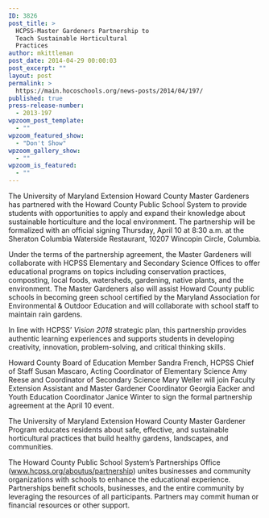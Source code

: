 ```yaml
---
ID: 3826
post_title: >
  HCPSS-Master Gardeners Partnership to
  Teach Sustainable Horticultural
  Practices
author: mkittleman
post_date: 2014-04-29 00:00:03
post_excerpt: ""
layout: post
permalink: >
  https://main.hocoschools.org/news-posts/2014/04/197/
published: true
press-release-number:
  - 2013-197
wpzoom_post_template:
  - ""
wpzoom_featured_show:
  - "Don't Show"
wpzoom_gallery_show:
  - ""
wpzoom_is_featured:
  - ""
---
```

The University of Maryland Extension Howard County Master Gardeners has partnered with the Howard County Public School System to provide students with opportunities to apply and expand their knowledge about sustainable horticulture and the local environment. The partnership will be formalized with an official signing Thursday, April 10 at 8:30 a.m. at the Sheraton Columbia Waterside Restaurant, 10207 Wincopin Circle, Columbia.

Under the terms of the partnership agreement, the Master Gardeners will collaborate with HCPSS Elementary and Secondary Science Offices to offer educational programs on topics including conservation practices, composting, local foods, watersheds, gardening, native plants, and the environment. The Master Gardeners also will assist Howard County public schools in becoming green school certified by the Maryland Association for Environmental &amp; Outdoor Education and will collaborate with school staff to maintain rain gardens.

In line with HCPSS’ <em>Vision 2018</em> strategic plan, this partnership provides authentic learning experiences and supports students in developing creativity, innovation, problem-solving, and critical thinking skills.

Howard County Board of Education Member Sandra French, HCPSS Chief of Staff Susan Mascaro, Acting Coordinator of Elementary Science Amy Reese and Coordinator of Secondary Science Mary Weller will join Faculty Extension Assistant and Master Gardener Coordinator Georgia Eacker and Youth Education Coordinator Janice Winter to sign the formal partnership agreement at the April 10 event.

The University of Maryland Extension Howard County Master Gardener Program educates residents about safe, effective, and sustainable horticultural practices that build healthy gardens, landscapes, and communities.

The Howard County Public School System’s Partnerships Office (<a href="http://www.hcpss.org/aboutus/partnership/" target="_blank">www.hcpss.org/aboutus/partnership</a>) unites businesses and community organizations with schools to enhance the educational experience. Partnerships benefit schools, businesses, and the entire community by leveraging the resources of all participants. Partners may commit human or financial resources or other support.
